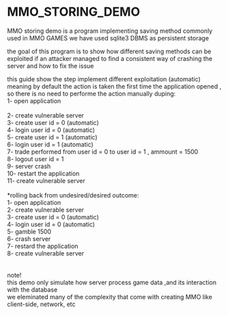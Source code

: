 # MMO_STORING_DEMO

MMO storing demo is a program implementing saving method commonly used in MMO GAMES
we have used sqlite3 DBMS as persistent storage

the goal of this program is to show how different saving methods can be exploited if an attacker managed to find a consistent way of crashing the server 
and how to fix the issue 


this guide show the step implement different exploitation
(automatic) meaning by default the action is taken the first time the application opened ,
so there is no need to performe the action manually
duping:
<br>
1- open application
</br>
<br>
2- create vulnerable server
<br>
3- create user id = 0  (automatic)
<br>
4- login user id = 0  (automatic)
<br>
5- create user id = 1  (automatic)
<br>
6- login user id = 1  (automatic)
<br>
7- trade performed from user id = 0 to user id = 1 , ammount = 1500
<br>
8- logout user id = 1 
<br>
9- server crash
<br>
10- restart the application
<br>
11- create vulnerable server
<br>
<br>
*rolling back from undesired/desired outcome:
<br>
1- open application 
<br>
2- create vulnerable server
<br>
3- create user id = 0  (automatic)
<br>
4- login user id = 0  (automatic)
<br>
5- gamble 1500
<br>
6- crash server
<br>
7- restard the application
<br>
8- create vulnerable server
<br>
<br>
<br>
note!
<br>
this demo only simulate how server process game data ,and its interaction with the database
<br>
we eleminated many of the complexity that come with creating MMO  like client-side, network, etc
